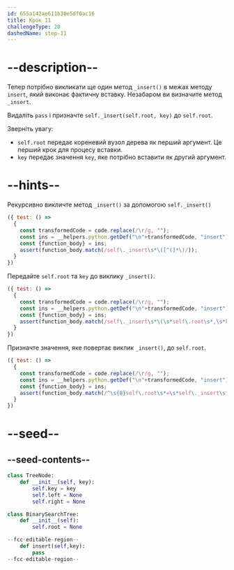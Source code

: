 ```yaml
---
id: 655a142ae611b30e5df0ac16
title: Крок 11
challengeType: 20
dashedName: step-11
---
```


# --description--

Тепер потрібно викликати ще один метод `_insert()` в межах методу `insert`, який виконає фактичну вставку. Незабаром ви визначите метод `_insert`.

Видаліть `pass` і призначте `self._insert(self.root, key)` до `self.root`.

Зверніть увагу:

- `self.root` передає кореневий вузол дерева як перший аргумент. Це перший крок для процесу вставки.
- `key` передає значення `key`, яке потрібно вставити як другий аргумент.

# --hints--

Рекурсивно викличте метод `_insert()` за допомогою `self._insert()`

```js
({ test: () =>
  {
    const transformedCode = code.replace(/\r/g, "");        
    const ins = __helpers.python.getDef("\n"+transformedCode, "insert");
    const {function_body} = ins;    
    assert(function_body.match(/self\._insert\s*\([^(]*\)/));
  }
})
```

Передайте `self.root` та `key` до виклику `_insert()`.

```js
({ test: () =>
  {
    const transformedCode = code.replace(/\r/g, "");        
    const ins = __helpers.python.getDef("\n"+transformedCode, "insert");
    const {function_body} = ins;    
    assert(function_body.match(/self\._insert\s*\(\s*self\.root\s*,\s*key\s*\)/));
  }
})
```

Призначте значення, яке повертає виклик `_insert()`, до `self.root`.

```js
({ test: () =>
  {
    const transformedCode = code.replace(/\r/g, "");        
    const ins = __helpers.python.getDef("\n"+transformedCode, "insert");
    const {function_body} = ins;    
    assert(function_body.match(/^\s{8}self\.root\s*=\s*self\._insert\s*\(\s*self\.root\s*,\s*key\s*\)/m));
  }
})
```

# --seed--

## --seed-contents--

```py
class TreeNode:
    def __init__(self, key):
        self.key = key
        self.left = None
        self.right = None

class BinarySearchTree:
    def __init__(self):
        self.root = None

--fcc-editable-region--
    def insert(self,key):
        pass
--fcc-editable-region--
```
